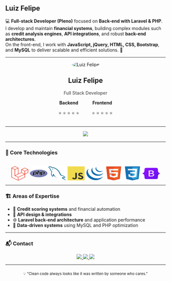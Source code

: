 ## Luiz Felipe  

💻 **Full-stack Developer (Pleno)** focused on **Back-end with Laravel & PHP**.  
I develop and maintain **financial systems**, building complex modules such as **credit analysis engines**, **API integrations**, and robust **back-end architectures**.  
On the front-end, I work with **JavaScript, jQuery, HTML, CSS, Bootstrap**, and **MySQL** to deliver scalable and efficient solutions. 🚀  

---

<div align="center">

<!-- GIF hospedado no GitHub -->
<img src="https://raw.githubusercontent.com/thelzf/thelzf/main/ezgif-85787cba421fc5.gif" alt="Luiz Felipe" width="150" style="border-radius: 50%;">

<!-- Nome e profissão -->
<h2>Luiz Felipe</h2>
<p style="color: #555; font-weight: 500;">Full Stack Developer</p>

<!-- Skills com estrelas -->
<div style="display: flex; justify-content: center; gap: 40px; margin-top: 10px;">
  <div style="text-align: center;">
    <p style="margin: 0; font-weight: bold;">Backend</p>
    <p>⭐ ⭐ ⭐ ⭐ ⭐</p>
  </div>
  <div style="text-align: center;">
    <p style="margin: 0; font-weight: bold;">Frontend</p>
    <p>⭐ ⭐ ⭐ ⭐ ⭐</p>
  </div>
</div>

</div>

---

<div align="center">
  <a href="https://github.com/thelzf">
    <img height="180em" src="https://github-readme-stats.vercel.app/api?username=thelzf&show_icons=true&theme=vue-dark&hide_border=true" />
  </a>
</div>

---

### 🧠 Core Technologies

<div align="center" style="display: inline_block"><br>
  <img align="center" alt="Laravel" height="45" width="55" src="https://raw.githubusercontent.com/devicons/devicon/master/icons/laravel/laravel-original.svg">
  <img align="center" alt="PHP" height="45" width="55" src="https://raw.githubusercontent.com/devicons/devicon/master/icons/php/php-original.svg">
  <img align="center" alt="MySQL" height="45" width="55" src="https://raw.githubusercontent.com/devicons/devicon/master/icons/mysql/mysql-original.svg">
  <img align="center" alt="JavaScript" height="45" width="55" src="https://raw.githubusercontent.com/devicons/devicon/master/icons/javascript/javascript-original.svg">
  <img align="center" alt="jQuery" height="45" width="55" src="https://raw.githubusercontent.com/devicons/devicon/master/icons/jquery/jquery-original.svg">
  <img align="center" alt="HTML5" height="45" width="55" src="https://raw.githubusercontent.com/devicons/devicon/master/icons/html5/html5-original.svg">
  <img align="center" alt="CSS3" height="45" width="55" src="https://raw.githubusercontent.com/devicons/devicon/master/icons/css3/css3-original.svg">
  <img align="center" alt="Bootstrap" height="45" width="55" src="https://raw.githubusercontent.com/devicons/devicon/master/icons/bootstrap/bootstrap-original.svg">
</div>

---

### 🏗️ Areas of Expertise

- 🧮 **Credit scoring systems** and financial automation  
- 🔄 **API design & integrations**  
- ⚙️ **Laravel back-end architecture** and application performance  
- 🧰 **Data-driven systems** using MySQL and PHP optimization  

---

### 📬 Contact

<div align="center">
  <a href="mailto:luizf.btos19@gmail.com">
    <img src="https://img.shields.io/badge/Gmail-D14836?style=for-the-badge&logo=gmail&logoColor=white">
  </a>
  <a href="https://wa.me/5517991474301" target="_blank">
    <img src="https://img.shields.io/badge/WhatsApp-25D366?style=for-the-badge&logo=whatsapp&logoColor=white">
  </a>
  <a href="https://github.com/thelzf" target="_blank">
    <img src="https://img.shields.io/badge/GitHub-171515?style=for-the-badge&logo=github&logoColor=white">
  </a>
</div>

---

<div align="center">
  <sub>💡 "Clean code always looks like it was written by someone who cares."</sub>
</div>
